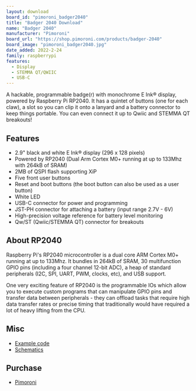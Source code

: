 ```yaml
---
layout: download
board_id: "pimoroni_badger2040"
title: "Badger 2040 Download"
name: "Badger 2040"
manufacturer: "Pimoroni"
board_url: "https://shop.pimoroni.com/products/badger-2040"
board_image: "pimoroni_badger2040.jpg"
date_added: 2022-2-24
family: raspberrypi
features:
  - Display
  - STEMMA QT/QWIIC
  - USB-C
---
```


A hackable, programmable badge(r) with monochrome E Ink® display, powered by Raspberry Pi RP2040. It has a quintet of buttons (one for each claw), a slot so you can clip it onto a lanyard and a battery connector to keep things portable. You can even connect it up to Qwiic and STEMMA QT breakouts!

## Features

* 2.9" black and white E Ink® display (296 x 128 pixels)
* Powered by RP2040 (Dual Arm Cortex M0+ running at up to 133Mhz with 264kB of SRAM)
* 2MB of QSPI flash supporting XiP
* Five front user buttons
* Reset and boot buttons (the boot button can also be used as a user button)
* White LED
* USB-C connector for power and programming
* JST-PH connector for attaching a battery (input range 2.7V - 6V)
* High-precision voltage reference for battery level monitoring
* Qw/ST (Qwiic/STEMMA QT) connector for breakouts

## About RP2040

Raspberry Pi's RP2040 microcontroller is a dual core ARM Cortex M0+ running at up to 133Mhz. It bundles in 264kB of SRAM, 30 multifunction GPIO pins (including a four channel 12-bit ADC), a heap of standard peripherals (I2C, SPI, UART, PWM, clocks, etc), and USB support.

One very exciting feature of RP2040 is the programmable IOs which allow you to execute custom programs that can manipulate GPIO pins and transfer data between peripherals - they can offload tasks that require high data transfer rates or precise timing that traditionally would have required a lot of heavy lifting from the CPU.

## Misc

* [Example code](https://github.com/pimoroni/pico-circuitpython-examples/tree/main/badger2040)
* [Schematics](https://cdn.shopify.com/s/files/1/0174/1800/files/badger_2040_schematic.pdf?v=1645702148)

## Purchase

* [Pimoroni](https://shop.pimoroni.com/products/badger-2040)
